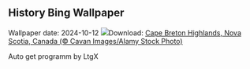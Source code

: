 ## History Bing Wallpaper
Wallpaper date: 2024-10-12
![](https://www.bing.com/th?id=OHR.CelticColours_EN-CA7718811490_UHD.jpg&w=1000)Download: [Cape Breton Highlands, Nova Scotia, Canada (© Cavan Images/Alamy Stock Photo)](https://www.bing.com/th?id=OHR.CelticColours_EN-CA7718811490_UHD.jpg)

Auto get programm by LtgX

